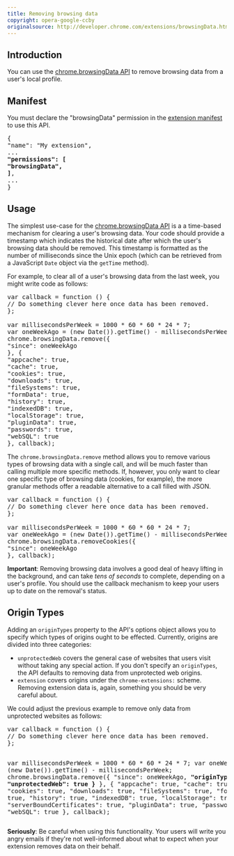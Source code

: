 ```yaml
---
title: Removing browsing data
copyright: opera-google-ccby
originalsource: http://developer.chrome.com/extensions/browsingData.html
---
```


<h2>Introduction</h2>
<p>You can use the <a href="https://developer.chrome.com/extensions/browsingData">chrome.browsingData API</a> to remove browsing data from a user's local profile.</p>

<h2 id="manifest">Manifest</h2>

<p>
You must declare the "browsingData" permission in the
<a href="manifest.html">extension manifest</a> to use this API.
</p>

<pre class="prettyprint" data-filename="manifest.json">
{
"name": "My extension",
...
<b>"permissions": [
"browsingData",
]</b>,
...
}
</pre>

<h2 id="usage">Usage</h2>

<p>
The simplest use-case for the <a href="https://developer.chrome.com/extensions/browsingData">chrome.browsingData API</a> is a a time-based mechanism for clearing a
user's browsing data. Your code should provide a timestamp which indicates the
historical date after which the user's browsing data should be removed. This
timestamp is formatted as the number of milliseconds since the Unix epoch
(which can be retrieved from a JavaScript <code>Date</code> object via the
<code>getTime</code> method).
</p>

<p>
For example, to clear all of a user's browsing data from the last week, you
might write code as follows:
</p>

<pre class="prettyprint">var callback = function () {
// Do something clever here once data has been removed.
};

var millisecondsPerWeek = 1000 * 60 * 60 * 24 * 7;
var oneWeekAgo = (new Date()).getTime() - millisecondsPerWeek;
chrome.browsingData.remove({
"since": oneWeekAgo
}, {
"appcache": true,
"cache": true,
"cookies": true,
"downloads": true,
"fileSystems": true,
"formData": true,
"history": true,
"indexedDB": true,
"localStorage": true,
"pluginData": true,
"passwords": true,
"webSQL": true
}, callback);</pre>

<p>
The <code>chrome.browsingData.remove</code> method allows you to remove
various types of browsing data with a single call, and will be much faster
than calling multiple more specific methods. If, however, you only want to
clear one specific type of browsing data (cookies, for example), the more
granular methods offer a readable alternative to a call filled with JSON.
</p>

<pre class="prettyprint">var callback = function () {
// Do something clever here once data has been removed.
};

var millisecondsPerWeek = 1000 * 60 * 60 * 24 * 7;
var oneWeekAgo = (new Date()).getTime() - millisecondsPerWeek;
chrome.browsingData.removeCookies({
"since": oneWeekAgo
}, callback);</pre>

<p class="caution">
<strong>Important</strong>: Removing browsing data involves a good deal of
heavy lifting in the background, and can take <em>tens of seconds</em> to
complete, depending on a user's profile. You should use the callback mechanism
to keep your users up to date on the removal's status.
</p>

<h2 id="origin_types">Origin Types</h2>

<p>
Adding an <code>originTypes</code> property to the API's options object allows
you to specify which types of origins ought to be effected. Currently, origins
are divided into three categories:
</p>
<ul>
<li>
<code>unprotectedWeb</code> covers the general case of websites that users
visit without taking any special action. If you don't specify an
<code>originTypes</code>, the API defaults to removing data from unprotected
web origins.
</li>
<li>
<code>extension</code> covers origins under the
<code>chrome-extensions:</code> scheme. Removing extension data is, again,
something you should be very careful about.
</li>
</ul>
<p>
We could adjust the previous example to remove only data from unprotected
websites as follows:
</p>
<pre class="prettyprint">var callback = function () {
// Do something clever here once data has been removed.
};

var millisecondsPerWeek = 1000 * 60 * 60 * 24 * 7;
var oneWeekAgo = (new Date()).getTime() - millisecondsPerWeek;
chrome.browsingData.remove({
"since": oneWeekAgo,
<b>"originTypes": {
"unprotectedWeb": true
}</b>
}, {
"appcache": true,
"cache": true,
"cookies": true,
"downloads": true,
"fileSystems": true,
"formData": true,
"history": true,
"indexedDB": true,
"localStorage": true,
"serverBoundCertificates": true,
"pluginData": true,
"passwords": true,
"webSQL": true
}, callback);</pre>

<p class="caution">
<strong>Seriously</strong>: Be careful when using this functionality. Your users will write you angry emails if they're not well-informed about what to
expect when your extension removes data on their behalf.
</p>

